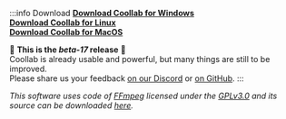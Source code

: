 :::info Download
[**Download Coollab for Windows**](/Coollab-Windows.exe)<br/>
[**Download Coollab for Linux**](/Coollab-Linux.sh)<br/>
[**Download Coollab for MacOS**](/Coollab-Mac.dmg)

🌱 **This is the _beta-17_ release** 🌱<br/>
Coollab is already usable and powerful, but many things are still to be improved.<br/>
Please share us your feedback [on our Discord](https://discord.gg/QEjqnEy4aT) or [on GitHub](https://github.com/CoolLibs/Lab/issues/new/choose).
:::

*This software uses code of [FFmpeg](http://ffmpeg.org) licensed under the [GPLv3.0](https://www.gnu.org/licenses/gpl-3.0.html) and its source can be downloaded [here](https://github.com/CoolLibs/Lab).*